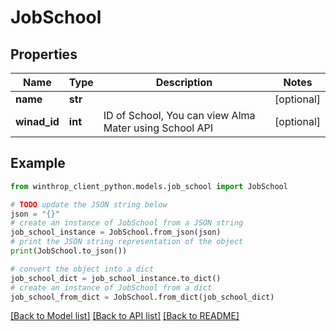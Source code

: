 # JobSchool


## Properties

Name | Type | Description | Notes
------------ | ------------- | ------------- | -------------
**name** | **str** |  | [optional] 
**winad_id** | **int** | ID of School, You can view Alma Mater using School API | [optional] 

## Example

```python
from winthrop_client_python.models.job_school import JobSchool

# TODO update the JSON string below
json = "{}"
# create an instance of JobSchool from a JSON string
job_school_instance = JobSchool.from_json(json)
# print the JSON string representation of the object
print(JobSchool.to_json())

# convert the object into a dict
job_school_dict = job_school_instance.to_dict()
# create an instance of JobSchool from a dict
job_school_from_dict = JobSchool.from_dict(job_school_dict)
```
[[Back to Model list]](../README.md#documentation-for-models) [[Back to API list]](../README.md#documentation-for-api-endpoints) [[Back to README]](../README.md)



